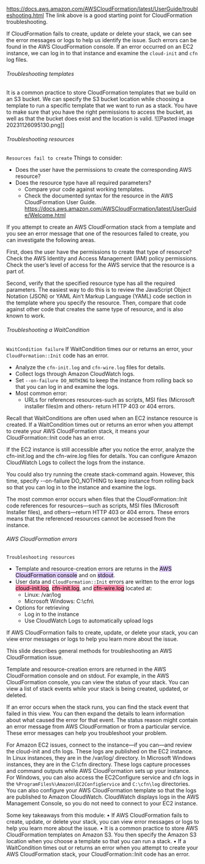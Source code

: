 https://docs.aws.amazon.com/AWSCloudFormation/latest/UserGuide/troubleshooting.html
The link above is a good starting point for CloudFormation troubleshooting. 


If CloudFormation fails to create, update or delete your stack, we can see the error messages or logs to help us identify the issue.
Such errors can be found in the AWS CloudFormation console.
If an error occurred on an EC2 instance, we can log in to that instance and examine the `cloud-init` and `cfn` log files.


###### Troubleshooting templates
It is a common practice to store CloudFormation templates that we build on an S3 bucket.
We can specify the S3 bucket location while choosing a template to run a specific template that we want to run as a stack.
You have to make sure that you have the right permissions to access the bucket, as well as that the bucket does exist and the location is valid.
![[Pasted image 20231126095130.png]]


###### Troubleshooting resources
`Resources fail to create`
Things to consider:
- Does the user have the permissions to create the corresponding AWS resource?
- Does the resource type have all required parameters?
	- Compare your code against working templates.
	- Check the documented syntax for the resource in the AWS CloudFormation User Guide.
https://docs.aws.amazon.com/AWSCloudFormation/latest/UserGuide/Welcome.html


If you attempt to create an AWS CloudFormation stack from a template and you see an error message that one of the resources failed to create, you can investigate the following areas.

First, does the user have the permissions to create that type of resource? Check the AWS Identity and Access Management (IAM) policy permissions. Check the user’s level of access for the AWS service that the resource is a part of.

Second, verify that the specified resource type has all the required parameters. The easiest way to do this is to review the JavaScript Object Notation (JSON) or YAML Ain’t Markup Language (YAML) code section in the template where you specify the resource. Then, compare that code against other code that creates the same type of resource, and is also known to work.


###### Troubleshooting a WaitCondition
`WaitCondition failure`
If WaitCondition times our or returns an error, your `CloudFormation::Init` code has an error.
- Analyze the `cfn-init.log` and `cfn-wire.log` files for details.
- Collect logs through Amazon CloudWatch logs.
- Set `--on-failure DO_NOTHING` to keep the instance from rolling back so that you can log in and examine the logs.
- Most common error:
	- URLs for references resources-such as scripts, MSI files (Microsoft installer files)m and others- return HTTP 403 or 404 errors.

Recall that WaitConditions are often used when an EC2 instance resource is created. If a WaitCondition times out or returns an error when you attempt to create your AWS CloudFormation stack, it means your CloudFormation::Init code has an error.

If the EC2 instance is still accessible after you notice the error, analyze the cfn-init.log and the cfn-wire.log files for details. You can configure Amazon CloudWatch Logs to collect the logs from the instance.

You could also try running the create stack-command again. However, this time, specify --on-failure DO_NOTHING to keep instance from rolling back so that you can log in to the instance and examine the logs.

The most common error occurs when files that the CloudFormation::Init code references for resources—such as scripts, MSI files (Microsoft Installer files), and others—return HTTP 403 or 404 errors. These errors means that the referenced resources cannot be accessed from the instance.


###### AWS CloudFormation errors
`Troubleshooting resources`
- Template and resource-creation errors are returns in the <mark style="background: #D2B3FFA6;">AWS CloudFormation console</mark> and on <mark style="background: #D2B3FFA6;">stdout</mark>. 
- User data and `CloudFormation::Init` errors are written to the error logs <mark style="background: #FF5582A6;">cloud-init.log</mark>, <mark style="background: #FF5582A6;">cfn-init.log</mark>, and <mark style="background: #FF5582A6;">cfn-wire.log</mark> located at:
	- Linux: /var/log
	- Microsoft Windows: C:\\cfn\
- Options for retrieving
	- Log in to the instance
	- Use CloudWatch Logs to automatically upload logs

If AWS CloudFormation fails to create, update, or delete your stack, you can view error messages or logs to help you learn more about the issue.

This slide describes general methods for troubleshooting an AWS CloudFormation issue.

Template and resource-creation errors are returned in the AWS CloudFormation console and on stdout. For example, in the AWS CloudFormation console, you can view the status of your stack. You can view a list of stack events while your stack is being created, updated, or deleted.

If an error occurs when the stack runs, you can find the stack event that failed in this view. You can then expand the details to learn information about what caused the error for that event. The status reason might contain an error message from AWS CloudFormation or from a particular service. These error messages can help you troubleshoot your problem.

For Amazon EC2 issues, connect to the instance—if you can—and review the cloud-init and cfn logs. These logs are published on the EC2 instance. In Linux instances, they are in the /var/log/ directory. In Microsoft Windows instances, they are in the C:\cfn directory. These logs capture processes and command outputs while AWS CloudFormation sets up your instance. For Windows, you can also access the EC2Configure service and cfn logs in the `%ProgramFiles%\Amazon\EC2ConfigService` and `C:\cfn\log` directories. You can also configure your AWS CloudFormation template so that the logs are published to Amazon CloudWatch. CloudWatch displays logs in the AWS Management Console, so you do not need to connect to your EC2 instance.



Some key takeaways from this module:
• If AWS CloudFormation fails to create, update, or delete your stack, you can view error messages or logs to help you learn more about the issue.
• It is a common practice to store AWS CloudFormation templates on Amazon S3. You then specify the Amazon S3 location when you choose a template so that you can run a stack.
• If a WaitCondition times out or returns an error when you attempt to create your AWS CloudFormation stack, your CloudFormation::Init code has an error.



